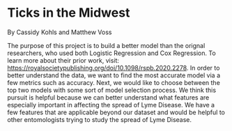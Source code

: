 # Ticks in the Midwest
By Cassidy Kohls and Matthew Voss

The purpose of this project is to build a better model than the orignal researchers, who used both Logistic Regression and Cox Regression. To learn more about their prior work, visit: https://royalsocietypublishing.org/doi/10.1098/rspb.2020.2278. In order to better understand the data, we want to find the most accurate model via a few metrics such as accuracy. Next, we would like to choose between the top two models with some sort of model selection process. We think this pursuit is helpful because we can better understand what features are especially important in affecting the spread of Lyme Disease. We have a few features that are applicable beyond our dataset and would be helpful to other entomologists trying to study the spread of Lyme Disease.
